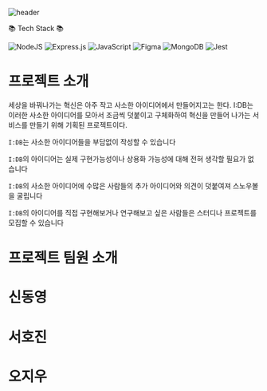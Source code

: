 ![header](https://capsule-render.vercel.app/api?type=waving&color=auto&height=300&section=header&text=I:DB%20Backend&fontSize=90)


📚 Tech Stack 📚


![NodeJS](https://img.shields.io/badge/node.js-6DA55F?style=for-the-badge&logo=node.js&logoColor=white)
![Express.js](https://img.shields.io/badge/express.js-%23404d59.svg?style=for-the-badge&logo=express&logoColor=%2361DAFB)
![JavaScript](https://img.shields.io/badge/javascript-%23323330.svg?style=for-the-badge&logo=javascript&logoColor=%23F7DF1E)
![Figma](https://img.shields.io/badge/figma-%23F24E1E.svg?style=for-the-badge&logo=figma&logoColor=white)
![MongoDB](https://img.shields.io/badge/MongoDB-%234ea94b.svg?style=for-the-badge&logo=mongodb&logoColor=white)
![Jest](https://img.shields.io/badge/-jest-%23C21325?style=for-the-badge&logo=jest&logoColor=white)

프로젝트 소개
============
세상을 바꿔나가는 혁신은 아주 작고 사소한 아이디어에서 만들어지고는 한다.
I:DB는 이러한 사소한 아이디어를 모아서 조금씩 덧붙이고 구체화하여 혁신을 만들어 나가는 서비스를 만들기 위해 기획된 프로젝트이다.

`I:DB`는 사소한 아이디어들을 부담없이 작성할 수 있습니다

`I:DB`의 아이디어는 실제 구현가능성이나 상용화 가능성에 대해 전혀 생각할 필요가 없습니다

`I:DB`의 사소한 아이디어에 수많은 사람들의 추가 아이디어와 의견이 덧붙여져 스노우볼을 굴립니다

`I:DB`의 아이디어를 직접 구현해보거나 연구해보고 싶은 사람들은 스터디나 프로젝트를 모집할 수 있습니다

프로젝트 팀원 소개
============

신동영
=======

서호진
========

오지우
========
